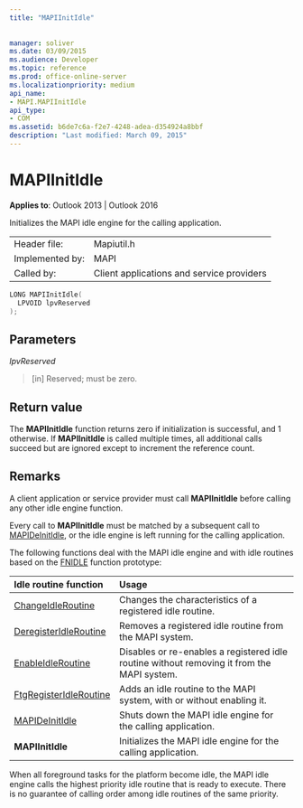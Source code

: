 ```yaml
---
title: "MAPIInitIdle"
 
 
manager: soliver
ms.date: 03/09/2015
ms.audience: Developer
ms.topic: reference
ms.prod: office-online-server
ms.localizationpriority: medium
api_name:
- MAPI.MAPIInitIdle
api_type:
- COM
ms.assetid: b6de7c6a-f2e7-4248-adea-d354924a8bbf
description: "Last modified: March 09, 2015"
---
```


# MAPIInitIdle

  
  
**Applies to**: Outlook 2013 | Outlook 2016 
  
Initializes the MAPI idle engine for the calling application. 
  
|||
|:-----|:-----|
|Header file:  <br/> |Mapiutil.h  <br/> |
|Implemented by:  <br/> |MAPI  <br/> |
|Called by:  <br/> |Client applications and service providers  <br/> |
   
```cpp
LONG MAPIInitIdle(
  LPVOID lpvReserved
);
```

## Parameters

 _lpvReserved_
  
> [in] Reserved; must be zero.
    
## Return value

The **MAPIInitIdle** function returns zero if initialization is successful, and 1 otherwise. If **MAPIInitIdle** is called multiple times, all additional calls succeed but are ignored except to increment the reference count. 
  
## Remarks

A client application or service provider must call **MAPIInitIdle** before calling any other idle engine function. 
  
Every call to **MAPIInitIdle** must be matched by a subsequent call to [MAPIDeInitIdle](mapideinitidle.md), or the idle engine is left running for the calling application. 
  
The following functions deal with the MAPI idle engine and with idle routines based on the [FNIDLE](fnidle.md) function prototype: 
  
|**Idle routine function**|**Usage**|
|:-----|:-----|
|[ChangeIdleRoutine](changeidleroutine.md) <br/> |Changes the characteristics of a registered idle routine.  <br/> |
|[DeregisterIdleRoutine](deregisteridleroutine.md) <br/> |Removes a registered idle routine from the MAPI system.  <br/> |
|[EnableIdleRoutine](enableidleroutine.md) <br/> |Disables or re-enables a registered idle routine without removing it from the MAPI system.  <br/> |
|[FtgRegisterIdleRoutine](ftgregisteridleroutine.md) <br/> |Adds an idle routine to the MAPI system, with or without enabling it.  <br/> |
|[MAPIDeInitIdle](mapideinitidle.md) <br/> |Shuts down the MAPI idle engine for the calling application.  <br/> |
|**MAPIInitIdle** <br/> |Initializes the MAPI idle engine for the calling application.  <br/> |
   
When all foreground tasks for the platform become idle, the MAPI idle engine calls the highest priority idle routine that is ready to execute. There is no guarantee of calling order among idle routines of the same priority. 
  


